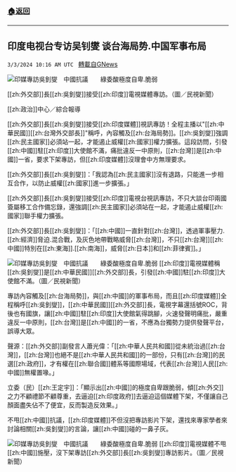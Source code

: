 ###  [:house:返回](README.md)
---


## 印度电视台专访吴钊燮 谈台海局势.中国军事布局
`3/3/2024 10:16 AM UTC ` [轉載自GNews](https://gnews.org/articles/2360849)

![印媒專訪吳釗燮　中國抗議　　綠委酸極度自卑.脆弱](https://cdn.ftvnews.com.tw/manasystem/FileData/News/1a6270db-d345-48aa-97ce-9fc2dd38b069.jpg "印媒專訪吳釗燮　中國抗議　　綠委酸極度自卑.脆弱")

[[zh:外交部]]長[[zh:吳釗燮]]接受[[zh:印度]]電視媒體專訪。（圖／民視新聞）

[[zh:政治]]中心／綜合報導

[[zh:外交部]]長[[zh:吳釗燮]]接受[[zh:印度媒體]]視訊專訪！全程主播以&quot;[[zh:中華民國]][[zh:台灣外交部長]]&quot;稱呼，內容觸及[[zh:台海局勢]]。[[zh:吳釗燮]]強調[[zh:民主國家]]必須站一起，才能遏止威權[[zh:國家]]權力擴張。這段訪問，引發[[zh:中國]]駐[[zh:印度]]大使館不滿，痛批違反一中原則，[[zh:台灣]]是[[zh:中國]]一省，要求下架專訪，但[[zh:印度媒體]]沒理會中方無理要求。

[[zh:外交部]]長[[zh:吳釗燮]]：「我認為[[zh:民主國家]]沒有退路，只能進一步相互合作，以防止威權[[zh:國家]]進一步擴張。」

[[zh:外交部]]長[[zh:吳釗燮]]接受[[zh:印度]]電視台視訊專訪，不只大談台印兩國簽屬移工合作備忘錄，還強調[[zh:民主國家]]必須站在一起，才能遏止威權[[zh:國家]]聯手權力擴張。

[[zh:外交部]]長[[zh:吳釗燮]]：「[[zh:中國]]一直針對[[zh:台灣]]，透過軍事壓力.[[zh:經濟]]脅迫.混合戰，及灰色地帶戰略威脅[[zh:台灣]]，不只[[zh:台灣]][[zh:中國]]特別在[[zh:東海]].[[zh:南海]]，威脅[[zh:日本]]和[[zh:菲律賓]]。」

![印媒專訪吳釗燮　中國抗議　　綠委酸極度自卑.脆弱](https://cdn.ftvnews.com.tw/summernotefiles/News/2c2c4bce-4a71-497a-819e-ecfaeea751c5.jpg "印媒專訪吳釗燮　中國抗議　　綠委酸極度自卑.脆弱") [[zh:印度]]電視媒體稱[[zh:吳釗燮]]是[[zh:中華民國]][[zh:外交部]]長，引發[[zh:中國]]駐[[zh:印度]]大使館不滿。（圖／民視新聞）

專訪內容觸及[[zh:台海局勢]]，與[[zh:中國]]的軍事布局，而且[[zh:印度媒體]]全程稱呼[[zh:吳釗燮]]，[[zh:中華民國]][[zh:外交部]]長，電視字幕還括號ROC，背後也有國旗，讓[[zh:中國]]駐[[zh:印度]]大使館氣得跳腳，火速發聲明痛批，嚴重違反一中原則，[[zh:台灣]]是[[zh:中國]]的一省，不應為台獨勢力提供發聲平台，誤導大眾。

聲源：[[zh:外交部]]副發言人蕭光偉：「[[zh:中華人民共和國]]從未統治過[[zh:台灣]]，[[zh:台灣]]也絕不是[[zh:中華人民共和國]]的一部份，只有[[zh:台灣]]的民選[[zh:政府]]，才有權在[[zh:聯合國]]體系等國際場域，代表[[zh:台灣]]人民[[zh:中國]]無權置喙。」

立委（民）[[zh:王定宇]]：「顯示出[[zh:中國]]的極度自卑跟脆弱，傾[[zh:外交]]之力不顧禮節不顧尊重，去逼迫[[zh:印度政府]]去逼迫這個媒體下架，不僅讓自己顏面盡失佔不了便宜，反而製造反效果。」

不甩[[zh:中國]]抗議，[[zh:印度媒體]]不但沒把專訪影片下架，還找來專家學者來討論相關[[zh:吳釗燮]]的言論，讓[[zh:中國]]碰的一鼻子灰。

![印媒專訪吳釗燮　中國抗議　　綠委酸極度自卑.脆弱](https://cdn.ftvnews.com.tw/summernotefiles/News/aed8010f-1426-4b89-a22c-bc2dc9ab7eaf.jpg "印媒專訪吳釗燮　中國抗議　　綠委酸極度自卑.脆弱") [[zh:印度]]電視媒體不甩[[zh:中國]]施壓，沒下架專訪[[zh:外交部]]長[[zh:吳釗燮]]專訪影片。（圖／民視新聞）
